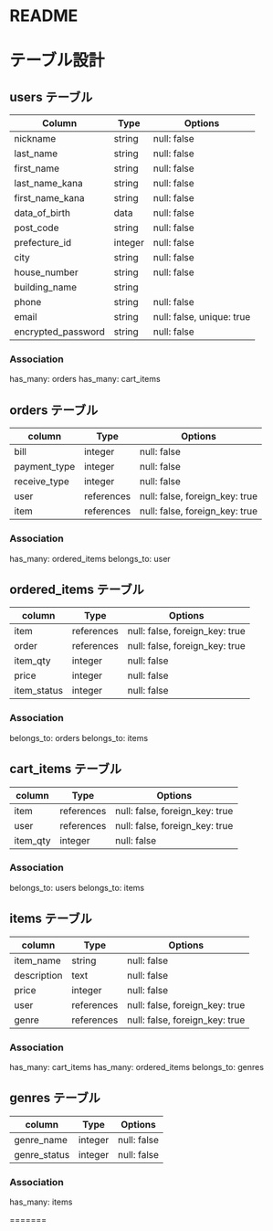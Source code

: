 # README

# テーブル設計

## users テーブル

| Column             | Type    | Options                   |
| ------------------ | ------- | ------------------------- |
| nickname           | string  | null: false               |
| last_name          | string  | null: false               |
| first_name         | string  | null: false               |
| last_name_kana     | string  | null: false               |
| first_name_kana    | string  | null: false               |
| data_of_birth      | data    | null: false               |
| post_code          | string  | null: false               |
| prefecture_id      | integer | null: false               |
| city               | string  | null: false               |
| house_number       | string  | null: false               |
| building_name      | string  |                           |
| phone              | string  | null: false               |
| email              | string  | null: false, unique: true |
| encrypted_password | string  | null: false               |

### Association
has_many: orders
has_many: cart_items


## orders テーブル

| column           | Type       | Options                        |
| ---------------- | ---------- | ------------------------------ |
| bill             | integer    | null: false                    |
| payment_type     | integer    | null: false                    |
| receive_type     | integer    | null: false                    |
| user             | references | null: false, foreign_key: true |
| item             | references | null: false, foreign_key: true |

### Association
has_many: ordered_items
belongs_to: user


## ordered_items テーブル

| column       | Type       | Options                        |
| ------------ | ---------- | ------------------------------ |
| item         | references | null: false, foreign_key: true |
| order        | references | null: false, foreign_key: true |
| item_qty     | integer    | null: false                    |
| price        | integer    | null: false                    |
| item_status  | integer    | null: false                    |

### Association
belongs_to: orders
belongs_to: items



## cart_items テーブル

| column    | Type       | Options                        |
| --------- | ---------- | ------------------------------ |
| item      | references | null: false, foreign_key: true |
| user      | references | null: false, foreign_key: true |
| item_qty  | integer    | null: false                    |

### Association
belongs_to: users
belongs_to: items



## items テーブル

| column        |  Type      | Options                        |
| ------------- | ---------- | ------------------------------ |
| item_name     | string     | null: false                    |
| description   | text       | null: false                    |
| price         | integer    | null: false                    |
| user          | references | null: false, foreign_key: true |
| genre         | references | null: false, foreign_key: true |

### Association
has_many: cart_items
has_many: ordered_items
belongs_to: genres


## genres テーブル

| column         | Type       | Options     |
| -------------- | ---------- | ----------- |
| genre_name     | integer    | null: false |
| genre_status   | integer    | null: false |

### Association
has_many: items

=======

